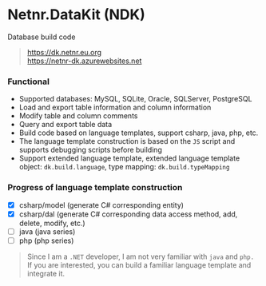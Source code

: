 # Netnr.DataKit (NDK)
Database build code

> <https://dk.netnr.eu.org>  
> <https://netnr-dk.azurewebsites.net>


### Functional
- Supported databases: MySQL, SQLite, Oracle, SQLServer, PostgreSQL
- Load and export table information and column information
- Modify table and column comments
- Query and export table data
- Build code based on language templates, support csharp, java, php, etc.
- The language template construction is based on the `JS` script and supports debugging scripts before building
- Support extended language template, extended language template object: `dk.build.language`, type mapping: `dk.build.typeMapping`

### Progress of language template construction
- [x] csharp/model (generate C# corresponding entity)
- [x] csharp/dal (generate C# corresponding data access method, add, delete, modify, etc.)
- [ ] java (java series)
- [ ] php (php series)

> Since I am a `.NET` developer, I am not very familiar with `java` and `php.` If you are interested, you can build a familiar language template and integrate it.